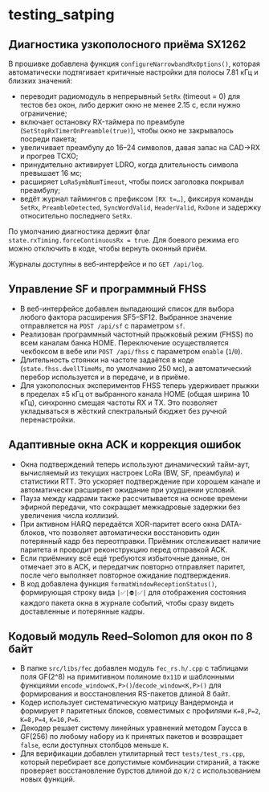 # testing_satping

## Диагностика узкополосного приёма SX1262

В прошивке добавлена функция `configureNarrowbandRxOptions()`, которая автоматически подтягивает критичные настройки для полосы 7.81 кГц и близких значений:

- переводит радиомодуль в непрерывный `SetRx` (timeout = 0) для тестов без окон, либо держит окно не менее 2.15 с, если нужно ограничение;
- включает остановку RX-таймера по преамбуле (`SetStopRxTimerOnPreamble(true)`), чтобы окно не закрывалось посреди пакета;
- увеличивает преамбулу до 16–24 символов, давая запас на CAD→RX и прогрев TCXO;
- принудительно активирует LDRO, когда длительность символа превышает 16 мс;
- расширяет `LoRaSymbNumTimeout`, чтобы поиск заголовка покрывал преамбулу;
- ведёт журнал таймингов с префиксом `[RX t=…]`, фиксируя команды `SetRx`, `PreambleDetected`, `SyncWordValid`, `HeaderValid`, `RxDone` и задержку относительно последнего `SetRx`.

По умолчанию диагностика держит флаг `state.rxTiming.forceContinuousRx = true`. Для боевого режима его можно отключить в коде, чтобы вернуть оконный приём.

Журналы доступны в веб-интерфейсе и по `GET /api/log`.

## Управление SF и программный FHSS

- В веб-интерфейсе добавлен выпадающий список для выбора любого фактора расширения SF5–SF12. Выбранное значение отправляется на `POST /api/sf` с параметром `sf`.
- Реализован программный частотный прыжковый режим (FHSS) по всем каналам банка HOME. Переключение осуществляется чекбоксом в вебе или `POST /api/fhss` с параметром `enable` (`1`/`0`).
- Длительность стоянки на частоте задаётся в коде (`state.fhss.dwellTimeMs`, по умолчанию 250 мс), а автоматический перебор используется и в передаче, и в приёме.
- Для узкополосных экспериментов FHSS теперь удерживает прыжки в пределах ±5 кГц от выбранного канала HOME (общая ширина 10 кГц), синхронно смещая частоты RX и TX. Это позволяет укладываться в жёсткий спектральный бюджет без ручной перенастройки.

## Адаптивные окна ACK и коррекция ошибок

- Окна подтверждений теперь используют динамический тайм-аут, вычисляемый из текущих настроек LoRa (BW, SF, преамбула) и статистики RTT. Это ускоряет подтверждение при хорошем канале и автоматически расширяет ожидание при ухудшении условий.
- Пауза между кадрами также рассчитывается на основе времени эфирной передачи, что сокращает межкадровые задержки без увеличения числа коллизий.
- При активном HARQ передаётся XOR-паритет всего окна DATA-блоков, что позволяет автоматически восстановить один потерянный кадр без переотправки. Приёмник отслеживает наличие паритета и проводит реконструкцию перед отправкой ACK.
- Если приёмнику всё ещё требуются избыточные данные, он отмечает это в ACK, и передатчик повторно отправляет паритет, после чего выполняет повторное ожидание подтверждения.
- В код добавлена функция `formatWindowReceptionStatus()`, формирующая строку вида `|✅|⛔️|✅|` для отображения состояния каждого пакета окна в журнале событий, чтобы сразу видеть доставленные и потерянные кадры.

## Кодовый модуль Reed–Solomon для окон по 8 байт

- В папке `src/libs/fec` добавлен модуль `fec_rs.h/.cpp` с таблицами поля GF(2^8) на примитивном полиноме `0x11D` и шаблонными функциями `encode_window<K,P>()`/`decode_window<K,P>()` для формирования и восстановления RS-пакетов длиной 8 байт.
- Кодер использует систематическую матрицу Вандермонда и формирует `P` паритетных блоков, совместимых с профилями `K=8,P=2`, `K=8,P=4`, `K=10,P=6`.
- Декодер решает систему линейных уравнений методом Гаусса в GF(256) по любому набору из `K` принятых пакетов и возвращает `false`, если доступных столбцов меньше `K`.
- Для верификации добавлен утилитарный тест `tests/test_rs.cpp`, который перебирает все допустимые комбинации стираний, а также проверяет восстановление бурстов длиной до `K/2` с использованием новых функций.
